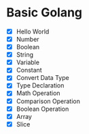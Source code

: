 # Basic Golang

- [x] Hello World
- [x] Number
- [x] Boolean
- [x] String
- [x] Variable
- [x] Constant
- [x] Convert Data Type
- [x] Type Declaration
- [x] Math Operation
- [x] Comparison Operation
- [x] Boolean Operation
- [x] Array
- [x] Slice
